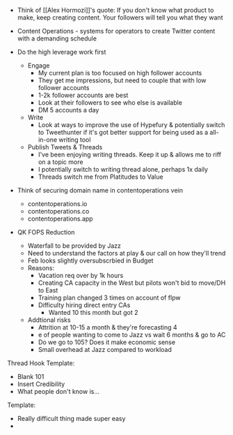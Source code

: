 - Think of [[Alex Hormozi]]'s quote: If you don't know what product to make, keep creating content. Your followers will tell you what they want
- Content Operations - systems for operators to create Twitter content with a demanding schedule
- Do the high leverage work first
	- Engage
		- My current plan is too focused on high follower accounts
		- They get me impressions, but need to couple that with low follower accounts
		- 1-2k follower accounts are best
		- Look at their followers to see who else is available
		- DM 5 accounts a day
	- Write
		- Look at ways to improve the use of Hypefury & potentially switch to Tweethunter if it's got better support for being used as a all-in-one writing tool
	- Publish Tweets & Threads
		- I've been enjoying writing threads. Keep it up & allows me to riff on a topic more
		- I potentially switch to writing thread alone, perhaps 1x daily
		- Threads switch me from Platitudes to Value
- Think of securing domain name in contentoperations vein
	- contentoperations.io
	- contentoperations.co
	- contentoperations.app

- QK FOPS Reduction
	- Waterfall to be provided by Jazz
	- Need to understand the factors at play & our call on how they'll trend
	- Feb looks slightly oversubscrbied in Budget
	- Reasons:
		- Vacation req over by 1k hours
		- Creating CA capacity in the West but pilots won't bid to move/DH to East
		- Training plan changed 3 times on account of flpw
		- Difficulty hiring direct entry CAs
			- Wanted 10 this month but got 2
	- Addtional risks
		- Attrition at 10-15 a month & they're forecasting 4
		- e of people wanting to come to Jazz vs wait 6 months & go to AC
		- Do we go to 105? Does it make economic sense
		- Small overhead at Jazz compared to workload

Thread Hook Template:
- Blank 101
- Insert Credibility 
- What people don't know is...

Template:
- Really difficult thing made super easy
- 
